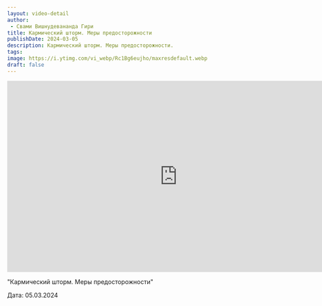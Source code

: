 ```yaml
---
layout: video-detail
author:
 - Свами Вишнудевананда Гири
title: Кармический шторм. Меры предосторожности
publishDate: 2024-03-05
description: Кармический шторм. Меры предосторожности. 
tags: 
image: https://i.ytimg.com/vi_webp/Rc1Bg6eujho/maxresdefault.webp
draft: false
---
```


<iframe width="790" height="444" src="https://www.youtube.com/embed/Rc1Bg6eujho" frameborder="0" allowfullscreen=""></iframe> 

  "Кармический шторм. Меры предосторожности"

 Дата: 05.03.2024

  

 
